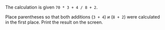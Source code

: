 
The calculation is given `70 * 3 + 4 / 8 + 2`.

Place parentheses so that both additions (`3 + 4`) и (`8 + 2`) were calculated in the first place. Print the result on the screen.
